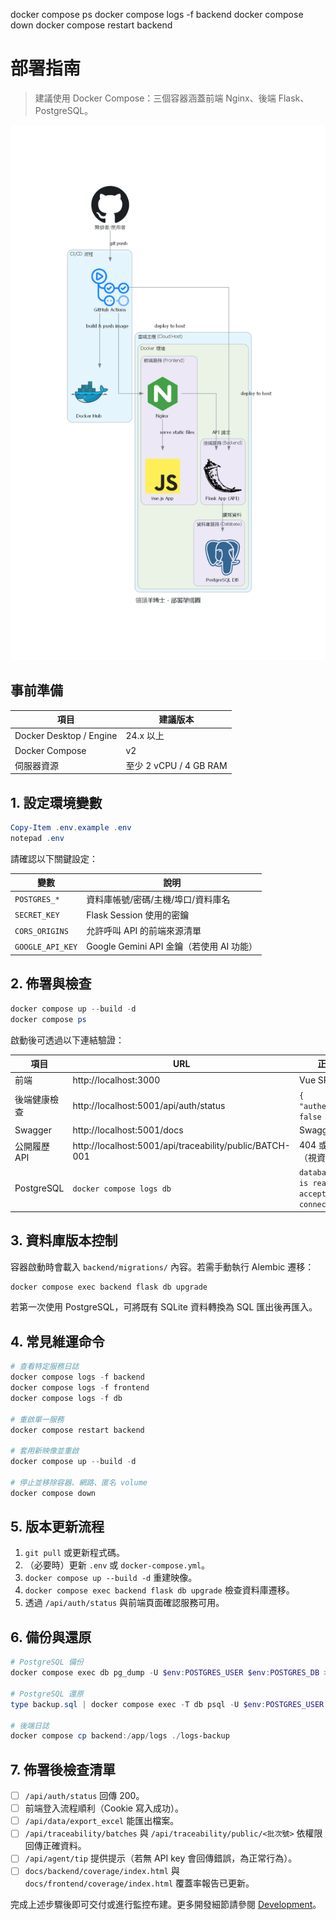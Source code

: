docker compose ps
docker compose logs -f backend
docker compose down
docker compose restart backend
# 部署指南

> 建議使用 Docker Compose：三個容器涵蓋前端 Nginx、後端 Flask、PostgreSQL。

![部署架構示意](./assets/deployment.png)

## 事前準備

| 項目 | 建議版本 |
|------|----------|
| Docker Desktop / Engine | 24.x 以上 |
| Docker Compose | v2 |
| 伺服器資源 | 至少 2 vCPU / 4 GB RAM |

## 1. 設定環境變數

```powershell
Copy-Item .env.example .env
notepad .env
```

請確認以下關鍵設定：

| 變數 | 說明 |
|------|------|
| `POSTGRES_*` | 資料庫帳號/密碼/主機/埠口/資料庫名 |
| `SECRET_KEY` | Flask Session 使用的密鑰 |
| `CORS_ORIGINS` | 允許呼叫 API 的前端來源清單 |
| `GOOGLE_API_KEY` | Google Gemini API 金鑰（若使用 AI 功能） |

## 2. 佈署與檢查

```powershell
docker compose up --build -d
docker compose ps
```

啟動後可透過以下連結驗證：

| 項目 | URL | 正常回應 |
|------|-----|-----------|
| 前端 | http://localhost:3000 | Vue SPA |
| 後端健康檢查 | http://localhost:5001/api/auth/status | `{ "authenticated": false }` |
| Swagger | http://localhost:5001/docs | Swagger UI |
| 公開履歷 API | http://localhost:5001/api/traceability/public/BATCH-001 | 404 或批次故事（視資料而定） |
| PostgreSQL | `docker compose logs db` | `database system is ready to accept connections` |

## 3. 資料庫版本控制

容器啟動時會載入 `backend/migrations/` 內容。若需手動執行 Alembic 遷移：

```powershell
docker compose exec backend flask db upgrade
```

若第一次使用 PostgreSQL，可將既有 SQLite 資料轉換為 SQL 匯出後再匯入。

## 4. 常見維運命令

```powershell
# 查看特定服務日誌
docker compose logs -f backend
docker compose logs -f frontend
docker compose logs -f db

# 重啟單一服務
docker compose restart backend

# 套用新映像並重啟
docker compose up --build -d

# 停止並移除容器、網路、匿名 volume
docker compose down
```

## 5. 版本更新流程

1. `git pull` 或更新程式碼。
2. （必要時）更新 `.env` 或 `docker-compose.yml`。
3. `docker compose up --build -d` 重建映像。
4. `docker compose exec backend flask db upgrade` 檢查資料庫遷移。
5. 透過 `/api/auth/status` 與前端頁面確認服務可用。

## 6. 備份與還原

```powershell
# PostgreSQL 備份
docker compose exec db pg_dump -U $env:POSTGRES_USER $env:POSTGRES_DB > backup.sql

# PostgreSQL 還原
type backup.sql | docker compose exec -T db psql -U $env:POSTGRES_USER $env:POSTGRES_DB

# 後端日誌
docker compose cp backend:/app/logs ./logs-backup
```

## 7. 佈署後檢查清單

- [ ] `/api/auth/status` 回傳 200。
- [ ] 前端登入流程順利（Cookie 寫入成功）。
- [ ] `/api/data/export_excel` 能匯出檔案。
- [ ] `/api/traceability/batches` 與 `/api/traceability/public/<批次號>` 依權限回傳正確資料。
- [ ] `/api/agent/tip` 提供提示（若無 API key 會回傳錯誤，為正常行為）。
- [ ] `docs/backend/coverage/index.html` 與 `docs/frontend/coverage/index.html` 覆蓋率報告已更新。

完成上述步驟後即可交付或進行監控布建。更多開發細節請參閱 [Development](./Development.md)。

